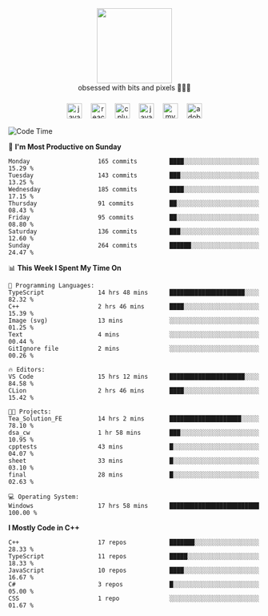 


  <div align="center">
    
   <img src = "https://i.postimg.cc/W1R4TF4j/d6kpuve-c97567cf-518b-4b86-a271-5c89d88d22f7.gif"  width=150px height=150px />
 </div>

<div align="center">
  obsessed with bits and pixels 🧑‍💻🎨
</div>

  ###
<div align="center">
 <img src="https://cdn.jsdelivr.net/gh/devicons/devicon/icons/javascript/javascript-original.svg" height="30" alt="javascript logo"  />
  <img width="10" />
  <img src="https://cdn.jsdelivr.net/gh/devicons/devicon/icons/react/react-original.svg" height="30" alt="react logo"  />
  <img width="10" />
   <!--<img src="https://cdn.jsdelivr.net/gh/devicons/devicon/icons/nodejs/nodejs-original.svg" height="30" alt="nodejs logo"  />
  <img width="10" />
 <img src="https://cdn.jsdelivr.net/gh/devicons/devicon/icons/flutter/flutter-original.svg" height="30" alt="flutter logo"  />
 <img width="10" />-->
  <img src="https://cdn.jsdelivr.net/gh/devicons/devicon/icons/cplusplus/cplusplus-original.svg" height="30" alt="cpluplus logo"  />
  <img width="10" />
  <img src="https://cdn.jsdelivr.net/gh/devicons/devicon/icons/java/java-original.svg" height="30" alt="java logo"  />
  <img width="10" />
  <img src="https://skillicons.dev/icons?i=mysql" height="30" alt="mysql logo"  />
  <img width="10" />
  <img src="https://skillicons.dev/icons?i=pr" height="30" alt="adobepremierepro logo"  />
</div>

<!--START_SECTION:waka-->
![Code Time](http://img.shields.io/badge/Code%20Time-1%2C242%20hrs%2045%20mins-blue)

📅 **I'm Most Productive on Sunday** 

```text
Monday                   165 commits         ████░░░░░░░░░░░░░░░░░░░░░   15.29 % 
Tuesday                  143 commits         ███░░░░░░░░░░░░░░░░░░░░░░   13.25 % 
Wednesday                185 commits         ████░░░░░░░░░░░░░░░░░░░░░   17.15 % 
Thursday                 91 commits          ██░░░░░░░░░░░░░░░░░░░░░░░   08.43 % 
Friday                   95 commits          ██░░░░░░░░░░░░░░░░░░░░░░░   08.80 % 
Saturday                 136 commits         ███░░░░░░░░░░░░░░░░░░░░░░   12.60 % 
Sunday                   264 commits         ██████░░░░░░░░░░░░░░░░░░░   24.47 % 
```


📊 **This Week I Spent My Time On** 

```text
💬 Programming Languages: 
TypeScript               14 hrs 48 mins      █████████████████████░░░░   82.32 % 
C++                      2 hrs 46 mins       ████░░░░░░░░░░░░░░░░░░░░░   15.39 % 
Image (svg)              13 mins             ░░░░░░░░░░░░░░░░░░░░░░░░░   01.25 % 
Text                     4 mins              ░░░░░░░░░░░░░░░░░░░░░░░░░   00.44 % 
GitIgnore file           2 mins              ░░░░░░░░░░░░░░░░░░░░░░░░░   00.26 % 

🔥 Editors: 
VS Code                  15 hrs 12 mins      █████████████████████░░░░   84.58 % 
CLion                    2 hrs 46 mins       ████░░░░░░░░░░░░░░░░░░░░░   15.42 % 

🐱‍💻 Projects: 
Tea_Solution_FE          14 hrs 2 mins       ████████████████████░░░░░   78.10 % 
dsa_cw                   1 hr 58 mins        ███░░░░░░░░░░░░░░░░░░░░░░   10.95 % 
cpptests                 43 mins             █░░░░░░░░░░░░░░░░░░░░░░░░   04.07 % 
sheet                    33 mins             █░░░░░░░░░░░░░░░░░░░░░░░░   03.10 % 
final                    28 mins             █░░░░░░░░░░░░░░░░░░░░░░░░   02.63 % 

💻 Operating System: 
Windows                  17 hrs 58 mins      █████████████████████████   100.00 % 
```

**I Mostly Code in C++** 

```text
C++                      17 repos            ███████░░░░░░░░░░░░░░░░░░   28.33 % 
TypeScript               11 repos            █████░░░░░░░░░░░░░░░░░░░░   18.33 % 
JavaScript               10 repos            ████░░░░░░░░░░░░░░░░░░░░░   16.67 % 
C#                       3 repos             █░░░░░░░░░░░░░░░░░░░░░░░░   05.00 % 
CSS                      1 repo              ░░░░░░░░░░░░░░░░░░░░░░░░░   01.67 % 
```




<!--END_SECTION:waka-->
